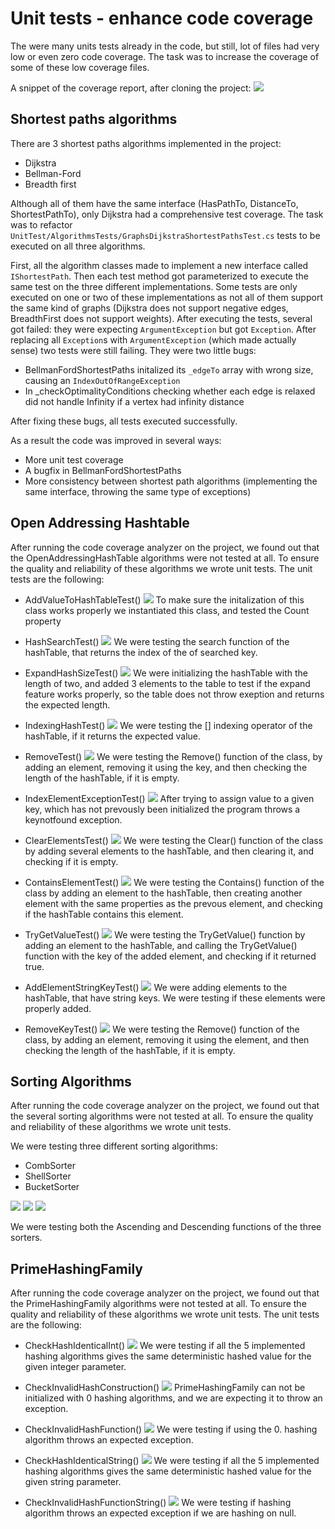 # Unit tests - enhance code coverage

The were many units tests already in the code, but still, lot of files had very low or even zero code coverage.
The task was to increase the coverage of some of these low coverage files.

A snippet of the coverage report, after cloning the project:
![](image/code_cov_before.png)

## Shortest paths algorithms

There are 3 shortest paths algorithms implemented in the project:

- Dijkstra
- Bellman-Ford
- Breadth first

Although all of them have the same interface (HasPathTo, DistanceTo, ShortestPathTo), only Dijkstra had a comprehensive test coverage. The task was to refactor `UnitTest/AlgorithmsTests/GraphsDijkstraShortestPathsTest.cs` tests to be executed on all three algorithms.

First, all the algorithm classes made to implement a new interface called `IShortestPath`. Then each test method got parameterized to execute the same test on the three different implementations. Some tests are only executed on one or two of these implementations as not all of them support the same kind of graphs (Dijkstra does not support negative edges, BreadthFirst does not support weights). After executing the tests, several got failed: they were expecting `ArgumentException` but got `Exception`. After replacing all `Exception`s with `ArgumentException` (which made actually sense) two tests were still failing. They were two little bugs:

- BellmanFordShortestPaths initalized its `_edgeTo` array with wrong size, causing an `IndexOutOfRangeException`
- In _checkOptimalityConditions checking whether each edge is relaxed did not handle Infinity if a vertex had infinity distance

 After fixing these bugs, all tests executed successfully.

As a result the code was improved in several ways:
- More unit test coverage
- A bugfix in BellmanFordShortestPaths
- More consistency between shortest path algorithms (implementing the same interface, throwing the same type of exceptions)


## Open Addressing Hashtable

After running the code coverage analyzer on the project, we found out that the OpenAddressingHashTable algorithms were not tested at all. 
To ensure the quality and reliability of these algorithms we wrote unit tests. 
The unit tests are the following:

- AddValueToHashTableTest()
![](image/AddValueToHashTableTest.PNG)
To make sure the initalization of this class works properly we instantiated this class, and tested the Count property

- HashSearchTest()
![](image/HashSearchTest.PNG)
We were testing the search function of the hashTable, that returns the index of the of searched key.


- ExpandHashSizeTest()
![](image/ExpandHashSizeTest.PNG)
We were initializing the hashTable with the length of two, and added 3 elements to the table to test if the expand feature works properly, so the table does not throw exeption and returns the expected length.

- IndexingHashTest()
![](image/IndexingHashTest.PNG)
We were testing the [] indexing operator of the hashTable, if it returns the expected value.

- RemoveTest()
![](image/RemoveTest.PNG)
We were testing the Remove() function of the class, by adding an element, removing it using the key, and then checking the length of the hashTable, if it is empty. 


- IndexElementExceptionTest()
![](image/IndexElementExceptionTest.PNG)
After trying to assign value to a given key, which has not prevously been initialized the program throws a keynotfound exception. 


- ClearElementsTest()
![](image/ClearElementsTest.PNG)
We were testing the Clear() function of the class by adding several elements to the hashTable, and then clearing it, and checking if it is empty.


- ContainsElementTest()
![](image/ContainsElementTest.PNG)
We were testing the Contains() function of the class by adding an element to the hashTable, then creating another element with the same properties as the prevous element, and checking if the hashTable contains this element.


- TryGetValueTest()
![](image/TryGetValueTest.PNG)
We were testing the TryGetValue() function by adding an element to the hashTable, and calling the TryGetValue() function with the key of the added element, and checking if it returned true.


- AddElementStringKeyTest()
![](image/AddElementStringKeyTest.PNG)
We were adding elements to the hashTable, that have string keys. We were testing if these elements were properly added.


- RemoveKeyTest()
![](image/RemoveKeyTest.PNG)
We were testing the Remove() function of the class, by adding an element, removing it using the element, and then checking the length of the hashTable, if it is empty. 


## Sorting Algorithms

After running the code coverage analyzer on the project, we found out that the several sorting algorithms were not tested at all. To ensure the quality and reliability of these algorithms we wrote unit tests. 

We were testing three different sorting algorithms:
- CombSorter
- ShellSorter
- BucketSorter

![](image/CombSorter.PNG)
![](image/ShellSorter.PNG)
![](image/BucketSorter.PNG)

We were testing both the Ascending and Descending functions of the three sorters.


## PrimeHashingFamily

After running the code coverage analyzer on the project, we found out that the PrimeHashingFamily algorithms were not tested at all. 
To ensure the quality and reliability of these algorithms we wrote unit tests. 
The unit tests are the following:

- CheckHashIdenticalInt()
![](image/CheckHashIdenticalInt.PNG)
We were testing if all the 5 implemented hashing algorithms gives the same deterministic hashed value for the given integer parameter. 


- CheckInvalidHashConstruction()
![](image/CheckInvalidHashConstruction.PNG)
PrimeHashingFamily can not be initialized with 0 hashing algorithms, and we are expecting it to throw an exception.



- CheckInvalidHashFunction()
![](image/CheckInvalidHashFunction.PNG)
We were testing if using the 0. hashing algorithm throws an expected exception.


- CheckHashIdenticalString()
![](image/CheckHashIdenticalString.PNG)
We were testing if all the 5 implemented hashing algorithms gives the same deterministic hashed value for the given string parameter. 


- CheckInvalidHashFunctionString()
![](image/CheckInvalidHashFunctionString.PNG)
We were testing if hashing algorithm throws an expected exception if we are hashing on null.


